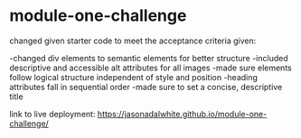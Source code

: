 # module-one-challenge

changed given starter code to meet the acceptance criteria given:

-changed div elements to semantic elements for better structure
-included descriptive and accessible alt attributes for all images
-made sure elements follow logical structure independent of style and position
-heading attributes fall in sequential order
-made sure to set a concise, descriptive title

link to live deployment: https://jasonadalwhite.github.io/module-one-challenge/



